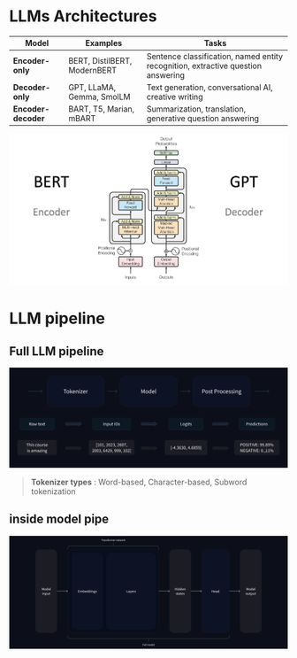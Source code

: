 
# LLMs Architectures  


Model | Examples |Tasks
|--|--|--|
**Encoder-only** | BERT, DistilBERT, ModernBERT | Sentence classification, named entity recognition, extractive question answering
**Decoder-only** | GPT, LLaMA, Gemma, SmolLM | Text generation, conversational AI, creative writing 
**Encoder-decoder** | BART, T5, Marian, mBART | Summarization, translation, generative question answering


![transformers_architecture](./pics/LLMs/transformers_architecture.png)

# LLM pipeline
## Full LLM pipeline
![Full LLM pipeline](./pics/LLMs/full_nlp_pipeline-dark.svg)
> **Tokenizer types** : Word-based,  Character-based, Subword tokenization
## inside model pipe
![inside model pipeline](./pics/LLMs/transformer_and_head-dark.svg)


<!--stackedit_data:
eyJoaXN0b3J5IjpbLTE5MTY5NjEyODUsODAyNzM5MjU1LDEwMz
QyNzYzMTEsLTI3MzI1NjUwOSwtMTk1MTE4Mjg0MiwtMTU4MTc4
MDk3NiwxNTExODg4OTcxLDI5MTM2MTQzNSw3MzA5OTgxMTZdfQ
==
-->